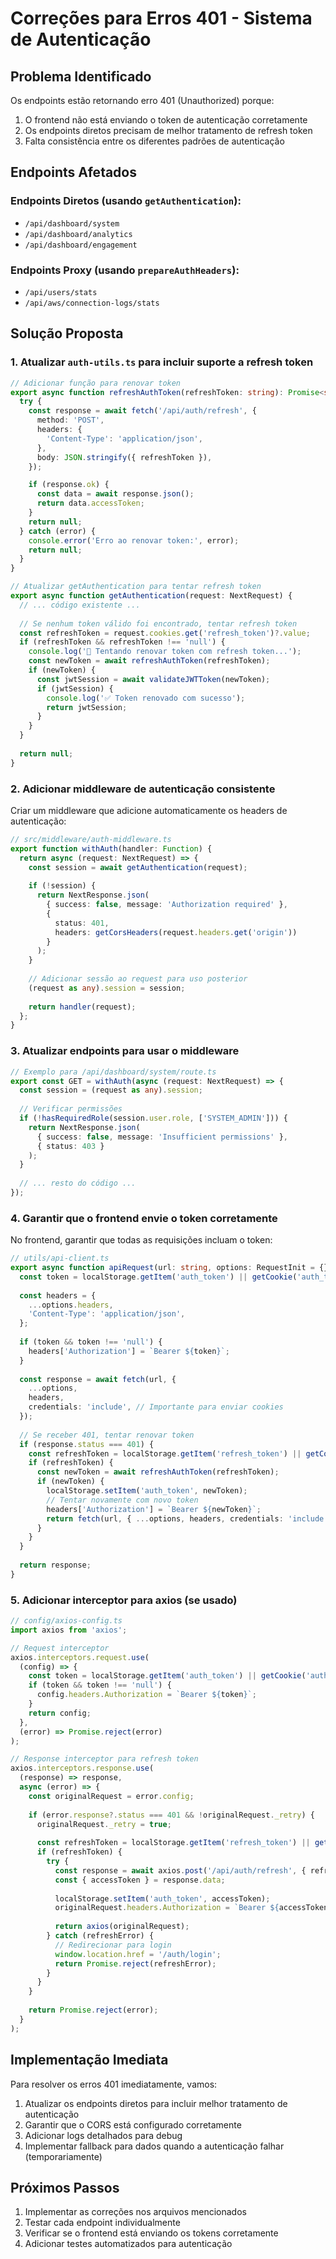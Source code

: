 # Correções para Erros 401 - Sistema de Autenticação

## Problema Identificado

Os endpoints estão retornando erro 401 (Unauthorized) porque:

1. O frontend não está enviando o token de autenticação corretamente
2. Os endpoints diretos precisam de melhor tratamento de refresh token
3. Falta consistência entre os diferentes padrões de autenticação

## Endpoints Afetados

### Endpoints Diretos (usando `getAuthentication`):
- `/api/dashboard/system`
- `/api/dashboard/analytics`
- `/api/dashboard/engagement`

### Endpoints Proxy (usando `prepareAuthHeaders`):
- `/api/users/stats`
- `/api/aws/connection-logs/stats`

## Solução Proposta

### 1. Atualizar `auth-utils.ts` para incluir suporte a refresh token

```typescript
// Adicionar função para renovar token
export async function refreshAuthToken(refreshToken: string): Promise<string | null> {
  try {
    const response = await fetch('/api/auth/refresh', {
      method: 'POST',
      headers: {
        'Content-Type': 'application/json',
      },
      body: JSON.stringify({ refreshToken }),
    });

    if (response.ok) {
      const data = await response.json();
      return data.accessToken;
    }
    return null;
  } catch (error) {
    console.error('Erro ao renovar token:', error);
    return null;
  }
}

// Atualizar getAuthentication para tentar refresh token
export async function getAuthentication(request: NextRequest) {
  // ... código existente ...
  
  // Se nenhum token válido foi encontrado, tentar refresh token
  const refreshToken = request.cookies.get('refresh_token')?.value;
  if (refreshToken && refreshToken !== 'null') {
    console.log('🔄 Tentando renovar token com refresh token...');
    const newToken = await refreshAuthToken(refreshToken);
    if (newToken) {
      const jwtSession = await validateJWTToken(newToken);
      if (jwtSession) {
        console.log('✅ Token renovado com sucesso');
        return jwtSession;
      }
    }
  }
  
  return null;
}
```

### 2. Adicionar middleware de autenticação consistente

Criar um middleware que adicione automaticamente os headers de autenticação:

```typescript
// src/middleware/auth-middleware.ts
export function withAuth(handler: Function) {
  return async (request: NextRequest) => {
    const session = await getAuthentication(request);
    
    if (!session) {
      return NextResponse.json(
        { success: false, message: 'Authorization required' },
        { 
          status: 401,
          headers: getCorsHeaders(request.headers.get('origin'))
        }
      );
    }
    
    // Adicionar sessão ao request para uso posterior
    (request as any).session = session;
    
    return handler(request);
  };
}
```

### 3. Atualizar endpoints para usar o middleware

```typescript
// Exemplo para /api/dashboard/system/route.ts
export const GET = withAuth(async (request: NextRequest) => {
  const session = (request as any).session;
  
  // Verificar permissões
  if (!hasRequiredRole(session.user.role, ['SYSTEM_ADMIN'])) {
    return NextResponse.json(
      { success: false, message: 'Insufficient permissions' },
      { status: 403 }
    );
  }
  
  // ... resto do código ...
});
```

### 4. Garantir que o frontend envie o token corretamente

No frontend, garantir que todas as requisições incluam o token:

```typescript
// utils/api-client.ts
export async function apiRequest(url: string, options: RequestInit = {}) {
  const token = localStorage.getItem('auth_token') || getCookie('auth_token');
  
  const headers = {
    ...options.headers,
    'Content-Type': 'application/json',
  };
  
  if (token && token !== 'null') {
    headers['Authorization'] = `Bearer ${token}`;
  }
  
  const response = await fetch(url, {
    ...options,
    headers,
    credentials: 'include', // Importante para enviar cookies
  });
  
  // Se receber 401, tentar renovar token
  if (response.status === 401) {
    const refreshToken = localStorage.getItem('refresh_token') || getCookie('refresh_token');
    if (refreshToken) {
      const newToken = await refreshAuthToken(refreshToken);
      if (newToken) {
        localStorage.setItem('auth_token', newToken);
        // Tentar novamente com novo token
        headers['Authorization'] = `Bearer ${newToken}`;
        return fetch(url, { ...options, headers, credentials: 'include' });
      }
    }
  }
  
  return response;
}
```

### 5. Adicionar interceptor para axios (se usado)

```typescript
// config/axios-config.ts
import axios from 'axios';

// Request interceptor
axios.interceptors.request.use(
  (config) => {
    const token = localStorage.getItem('auth_token') || getCookie('auth_token');
    if (token && token !== 'null') {
      config.headers.Authorization = `Bearer ${token}`;
    }
    return config;
  },
  (error) => Promise.reject(error)
);

// Response interceptor para refresh token
axios.interceptors.response.use(
  (response) => response,
  async (error) => {
    const originalRequest = error.config;
    
    if (error.response?.status === 401 && !originalRequest._retry) {
      originalRequest._retry = true;
      
      const refreshToken = localStorage.getItem('refresh_token') || getCookie('refresh_token');
      if (refreshToken) {
        try {
          const response = await axios.post('/api/auth/refresh', { refreshToken });
          const { accessToken } = response.data;
          
          localStorage.setItem('auth_token', accessToken);
          originalRequest.headers.Authorization = `Bearer ${accessToken}`;
          
          return axios(originalRequest);
        } catch (refreshError) {
          // Redirecionar para login
          window.location.href = '/auth/login';
          return Promise.reject(refreshError);
        }
      }
    }
    
    return Promise.reject(error);
  }
);
```

## Implementação Imediata

Para resolver os erros 401 imediatamente, vamos:

1. Atualizar os endpoints diretos para incluir melhor tratamento de autenticação
2. Garantir que o CORS está configurado corretamente
3. Adicionar logs detalhados para debug
4. Implementar fallback para dados quando a autenticação falhar (temporariamente)

## Próximos Passos

1. Implementar as correções nos arquivos mencionados
2. Testar cada endpoint individualmente
3. Verificar se o frontend está enviando os tokens corretamente
4. Adicionar testes automatizados para autenticação